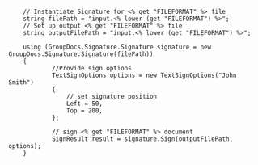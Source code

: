         // Instantiate Signature for <% get "FILEFORMAT" %> file
        string filePath = "input.<% lower (get "FILEFORMAT") %>";
        // Set up output <% get "FILEFORMAT" %> file
        string outputFilePath = "input.<% lower (get "FILEFORMAT") %>";

        using (GroupDocs.Signature.Signature signature = new GroupDocs.Signature.Signature(filePath))
        {
                //Provide sign options
                TextSignOptions options = new TextSignOptions("John Smith")
                {
                    // set signature position
                    Left = 50,
                    Top = 200,
                };

                // sign <% get "FILEFORMAT" %> document
                SignResult result = signature.Sign(outputFilePath, options);
        }